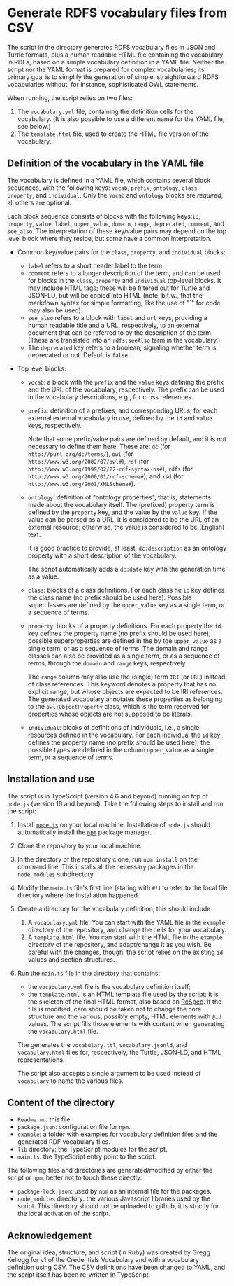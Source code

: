 # Generate RDFS vocabulary files from CSV

The script in the directory generates RDFS vocabulary files in JSON and Turtle formats, plus a human readable HTML file containing the vocabulary in RDFa, based on a simple vocabulary definition in a YAML file. Neither the script nor the YAML format is prepared for complex vocabularies; its primary goal is to simplify the generation of simple, straightforward RDFS vocabularies without, for instance, sophisticated OWL statements.

When running, the script relies on two files:

1. The `vocabulary.yml` file, containing the definition cells for the vocabulary. (It is also possible to use a different name for the YAML file, see below.)
2. The `template.html` file, used to create the HTML file version of the vocabulary.

## Definition of the vocabulary in the YAML file

The vocabulary is defined in a YAML file, which contains several block sequences, with the following keys: `vocab`, `prefix`, `ontology`, `class`, `property`, and `individual`. Only the `vocab` and `ontology` blocks are _required_, all others are optional.

Each block sequence consists of blocks with the following keys:`id`, `property`, `value`, `label`, `upper_value`, `domain`, `range`, `deprecated`, `comment`, and `see_also`. The interpretation of these key/value pairs may depend on the top level block where they reside, but some have a common interpretation.

- Common key/value pairs for the `class`, `property`, and `individual` blocks:
  - `label` refers to a short header label to the term.
  - `comment`  refers to a longer description of the term, and can be used for blocks in the `class`, `property` and `individual` top-level blocks. It may include HTML tags; these will be filtered out for Turtle and JSON-LD, but will be copied into HTML (note, b.t.w., that the markdown syntax for simple formatting, like the use of "`" for code, may also be used).
  - `see_also` refers to a block with `label` and `url` keys, providing a human readable title and a URL, respectively, to an external document that can be referred to by the description of the term. (These are translated into an `rdfs:seeAlso` term in the vocabulary.)
  - The `deprecated` key refers to a boolean, signaling whether term is deprecated or not. Default is `false`.

- Top level blocks:
  - `vocab`: a block with the `prefix` and the `value` keys defining the prefix and the URL of the vocabulary, respectively. The prefix can be used in the vocabulary descriptions, e.g., for cross references.

  - `prefix`: definition of a prefixes, and corresponding URLs, for each external external vocabulary in use, defined by the `id` and `value` keys, respectively. 

    Note that some prefix/value pairs are defined by default, and it is not necessary to define them here. These are: `dc` (for `http://purl.org/dc/terms/`), `owl` (for `http://www.w3.org/2002/07/owl#`), `rdf` (for `http://www.w3.org/1999/02/22-rdf-syntax-ns#`), `rdfs` (for `http://www.w3.org/2000/01/rdf-schema#`), and `xsd` (for `http://www.w3.org/2001/XMLSchema#`).

  - `ontology`: definition of "ontology properties", that is, statements made about the vocabulary itself. The (prefixed) property term is defined by the `property` key, and the value by the `value` key. If the value can be parsed as a URL, it is considered to be the URL of an external resource; otherwise, the value is considered to be (English) text.

    It is good practice to provide, at least, `dc:description` as an ontology property with a short description of the vocabulary.

    The script automatically adds a `dc:date` key with the generation time as a value.

  - `class`: blocks of a class definitions. For each class he `id` key defines the class name (no prefix should be used here). Possible superclasses are defined by the `upper_value` key as a single term, or a sequence of terms. 
 
  - `property`: blocks of a property definitions. For each property the `id` key defines the property name (no prefix should be used here); possible superproperties are defined in the by tge `upper_value` as a single term, or as a sequence of terms. The domain and range classes can also be provided as a single term, or as a sequence of terms, through the `domain` and `range` keys, respectively.
  
    The `range` column may also use the (single) term `IRI` (or `URL`) instead of class references. This keyword denotes a property that has no explicit range, but whose objects are expected to be IRI references. The generated vocabulary annotates these properties as belonging to the `owl:ObjectProperty` class, which is the term reserved for properties whose objects are not supposed to be literals. 
  
  - `individual`: blocks of definitions of individuals, i.e., a single resources defined in the vocabulary. For each individual the `id` key defines the property name (no prefix should be used here); the possible types are defined in the column `upper_value` as a single term, or a sequence of terms.

## Installation and use

The script is in TypeScript (version 4.6 and beyond) running on top of `node.js` (version 16 and beyond). Take the following steps to install and run the script:

1. Install [`node.js`](https://nodejs.org/) on your local machine. Installation of `node.js` should automatically install the [`npm`](https://www.npmjs.com) package manager.
2. Clone the repository to your local machine.
3. In the directory of the repository clone, run `npm install` on the command line. This installs all the necessary packages in the `node_modules` subdirectory.
4. Modify the `main.ts` file's first line (staring with `#!`) to refer to the local file directory where the installation happened
5. Create a directory for the vocabulary definition; this should include
   1. A `vocabulary.yml` file. You can start with the YAML file in the `example` directory of the repository, and change the cells for your vocabulary.
   2. A `template.html` file. You can start with the HTML file in the `example` directory of the repository, and adapt/change it as you wish. Be careful with the changes, though: the script relies on the existing `id` values and section structures.
6. Run the `main.ts` file in the directory that contains:  
   - the `vocabulary.yml` file is the vocabulary definition itself;
   - the `template.html` is an HTML template file used by the script; it is the skeleton of the final HTML format, also based on [ReSpec](https://respec.org/docs/). If the file is modified, care should be taken not to change the core structure and the various, possibly empty, HTML elements with `@id` values. The script fills those elements with content when generating the `vocabulary.html` file.

   The generates the `vocabulary.ttl`, `vocabulary.jsonld`, and `vocabulary.html` files for, respectively, the Turtle, JSON-LD, and HTML representations.

   The script also accepts a single argument to be used instead of `vocabulary` to name the various files.


## Content of the directory

- `Readme.md`: this file.
- `package.json`: configuration file for `npm`.
- `example`: a folder with examples for vocabulary definition files and the generated RDF vocabulary files.
- `lib` directory: the TypeScript modules for the script.
- `main.ts`: the TypeScript entry point to the script.

The following files and directories are generated/modified by either the script or `npm`; better not to touch these directly:

- `package-lock.json`: used by `npm` as an internal file for the packages.
- `node_modules` directory: the various Javascript libraries used by the script. This directory should _not_ be uploaded to github, it is strictly for the local activation of the script.

## Acknowledgement

The original idea, structure, and script (in Ruby) was created by Gregg Kellogg for v1 of the Credentials Vocabulary and with a vocabulary definition using CSV. The CSV definitions have been changed to YAML, and the script itself has been re-written in TypeScript.
